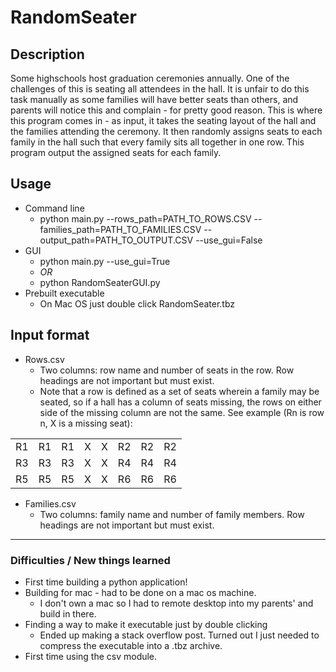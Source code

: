 # RandomSeater

## Description
Some highschools host graduation ceremonies annually. One of the challenges of this is seating all attendees in the hall. It is unfair to do this task manually as some families will have better seats than others, and parents will notice this and complain - for pretty good reason. This is where this program comes in - as input, it takes the seating layout of the hall and the families attending the ceremony. It then randomly assigns seats to each family in the hall such that every family sits all together in one row. This program output the assigned seats for each family.

## Usage
- Command line
    - python main.py --rows_path=PATH_TO_ROWS.CSV --families_path=PATH_TO_FAMILIES.CSV --output_path=PATH_TO_OUTPUT.CSV --use_gui=False
- GUI
    - python main.py --use_gui=True
    - _OR_
    - python RandomSeaterGUI.py
- Prebuilt executable
    - On Mac OS just double click RandomSeater.tbz

## Input format
- Rows.csv
    - Two columns: row name and number of seats in the row. Row headings are not important but must exist.
    - Note that a row is defined as a set of seats wherein a family may be seated, so if a hall has a column of seats missing, the rows on either side of the missing column are not the same. See example (Rn is row n, X is a missing seat):

|     |     |     |     |     |     |     |     |
| --- | --- | --- | --- | --- | --- | --- | --- |
| R1  | R1  | R1  | X   | X   | R2  | R2  | R2  |
| R3  | R3  | R3  | X   | X   | R4  | R4  | R4  |
| R5  | R5  | R5  | X   | X   | R6  | R6  | R6  |
    
- Families.csv
    - Two columns: family name and number of family members. Row headings are not important but must exist.

---

### Difficulties / New things learned
- First time building a python application!
- Building for mac - had to be done on a mac os machine.
  - I don't own a mac so I had to remote desktop into my parents' and build in there.
- Finding a way to make it executable just by double clicking
  - Ended up making a stack overflow post. Turned out I just needed to compress the executable into a .tbz archive.
- First time using the csv module.